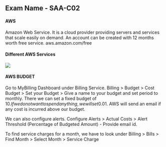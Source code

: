 ## Exam Name - SAA-C02

#### AWS
Amazon Web Service. It is a cloud provider providing servers and services that scale easily on demand.
An account can be created with 12 months worth free service.
aws.amazon.com/free

#### Different AWS Services
<img src="https://raw.githubusercontent.com/dhrub123/AWS/master/Introduction/Different_Services.png"/>

#### AWS BUDGET

Go to MyBilling Dashboard under Billing Service. 
Billing > Budget > Cost Budget > Set your Budget > Give a name to your budget and set period to monthly.
There we can set a fixed budget of 10$. If we do not want to spend anything, we will set 0.01$. AWS will send an email if any cost is incurred above our budget.

We can also configure alerts. 
Configure Alerts > Actual Costs > Alert Threshold (Percentage of Budgeted Amount) - Provide email id.

To find service charges for a month, we have to look under Billing > Bills > Find Month > Select Month > Service Charge